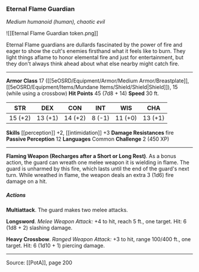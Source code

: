 ### Eternal Flame Guardian
_Medium humanoid (human), chaotic evil_

![[Eternal Flame Guardian token.png]]

Eternal Flame guardians are dullards fascinated by the power of fire and eager to show the cult's enemies firsthand what it feels like to burn. They light things aflame to honor elemental fire and just for entertainment, but they don't always think ahead about what else nearby might catch fire.






---

**Armor Class** 17 ([[5eOSRD/Equipment/Armor/Medium Armor/Breastplate]], [[5eOSRD/Equipment/Items/Mundane Items/Shield/Shield|Shield]]), 15 (while using a crossbow)
**Hit Points** 45 (7d8 + 14)
**Speed** 30 ft.

| STR     | DEX     | CON     | INT     | WIS     | CHA     |
|---------|---------|---------|---------|---------|---------|
| 15 (+2) | 13 (+1) | 14 (+2) | 8 (-1) | 11 (+0) | 13 (+1) |

**Skills** [[perception]] +2, [[intimidation]] +3
**Damage Resistances** fire
**Passive Perception** 12
**Languages** Common
**Challenge** 2 (450 XP)

---

**Flaming Weapon (Recharges after a Short or Long Rest)**. As a bonus action, the guard can wreath one melee weapon it is wielding in flame. The guard is unharmed by this fire, which lasts until the end of the guard's next turn. While wreathed in flame, the weapon deals an extra 3 (1d6) fire damage on a hit.

##### Actions
**Multiattack**. The guard makes two melee attacks.

**Longsword**. _Melee Weapon Attack:_ +4 to hit, reach 5 ft., one target. Hit: 6 (1d8 + 2) slashing damage.

**Heavy Crossbow**. _Ranged Weapon Attack:_ +3 to hit, range 100/400 ft., one target. Hit: 6 (1d10 + 1) piercing damage.


---

Source: [[PotA]], page 200